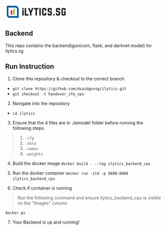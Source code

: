 <img src="logo.png" width="200">

## Backend

This repo contains the backend(gunicorn, flask, and darknet model) for ilytics.sg 


## Run Instruction


1. Clone this repository & checkout to the correct branch

 - `git clone https://github.com/dsaidgovsg/ilytics.git`
 - `git checkout -t handover_sfa_cpu`

2. Navigate into the repository

 - `cd ilytics`

3. Ensure that the 4 files are in ./aimodel folder before running the following steps.

> 1. `.cfg`
> 2. `.data` 
> 3. `.names`
> 4. `.weights`

4. Build the docker image
 `docker build . --tag ilytics_backend_cpu`

5. Run the docker container
 `docker run -itd -p 8888:8888 ilytics_backend_cpu`

6. Check if container is running
> Run the following command and ensure ilytics_backend_cpu is visible on the "Images" column
```
docker ps
```

7. Your Backend is up and running!

